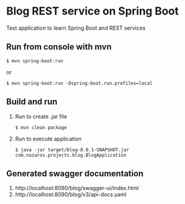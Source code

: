 # Blog REST service on Spring Boot
Test application to learn Spring Boot and REST services

## Run from console with mvn

```shell
$ mvn spring-boot:run
```

or

```shell
$ mvn spring-boot:run -Dspring-boot.run.profiles=local
```

## Build and run

1. Run to create .jar file
    ```shell
   $ mvn clean package
    ```
2. Run to execute application
   ```shell
   $ java -jar target/blog-0.0.1-SNAPSHOT.jar com.nazarov.projects.blog.BlogApplication
   ```

## Generated swagger documentation

1. http://localhost:8090/blog/swagger-ui/index.html
2. http://localhost:8090/blog/v3/api-docs.yaml

